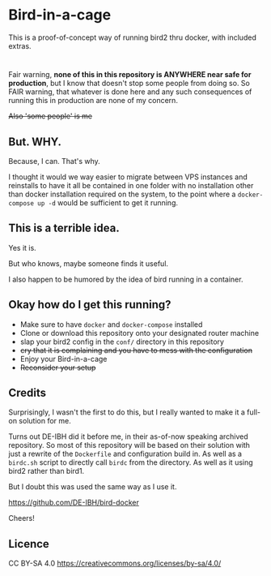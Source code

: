 # Bird-in-a-cage

This is a proof-of-concept way of running bird2 thru docker, with included extras.

#

Fair warning, **none of this in this repository is ANYWHERE near safe for production**, but I know that doesn't stop some people from doing so. So FAIR warning, that whatever is done here and any such consequences of running this in production are none of my concern.

~~Also 'some people' is me~~


## But. WHY.

Because, I can. That's why.

I thought it would we way easier to migrate between VPS instances and reinstalls to have it all be contained in one folder with no installation other than docker installation required on the system, to the point where a `docker-compose up -d` would be sufficient to get it running.


## This is a terrible idea.

Yes it is.

But who knows, maybe someone finds it useful.

I also happen to be humored by the idea of bird running in a container.

## Okay how do I get this running?

- Make sure to have `docker` and `docker-compose` installed
- Clone or download this repository onto your designated router machine
- slap your bird2 config in the `conf/` directory in this repository
- ~~cry that it is complaining and you have to mess with the configuration~~
- Enjoy your Bird-in-a-cage
- ~~Reconsider your setup~~

## Credits

Surprisingly, I wasn't the first to do this, but I really wanted to make it a full-on solution for me. 

Turns out DE-IBH did it before me, in their as-of-now speaking archived repository. So most of this repository will be based on their solution with just a rewrite of the `Dockerfile` and configuration build in. As well as a `birdc.sh` script to directly call `birdc` from the directory. As well as it using bird2 rather than bird1.

But I doubt this was used the same way as I use it.

https://github.com/DE-IBH/bird-docker

Cheers!

## Licence

CC BY-SA 4.0 https://creativecommons.org/licenses/by-sa/4.0/
